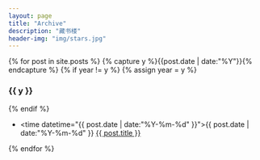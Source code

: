```yaml
---
layout: page
title: "Archive"
description: "藏书楼"
header-img: "img/stars.jpg"
---
```




{% for post in site.posts %}
    {% capture y %}{{post.date | date:"%Y"}}{% endcapture %}
    {% if year != y %}
        {% assign year = y %}
        <!-- <li class="listing-seperator">{{ y }}</li> -->
        <h3>{{ y }}</h3>
    {% endif %}
    <ul class="listing">
        <li class="listing-item">
            <time datetime="{{ post.date | date:"%Y-%m-%d" }}">{{ post.date | date:"%Y-%m-%d" }}</time>
            <a href="{{ post.url }}" title="{{ post.title }}">{{ post.title }}</a>
        </li>
    </ul>
{% endfor %}


